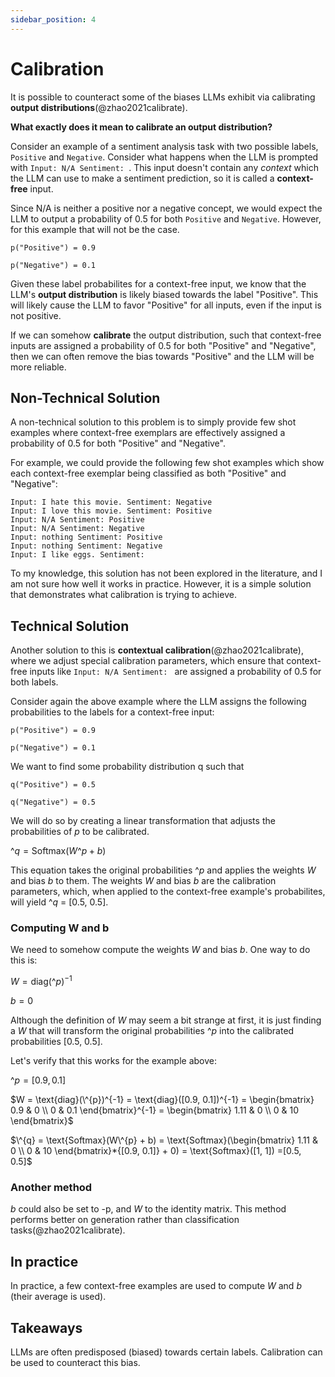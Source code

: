 ```yaml
---
sidebar_position: 4
---
```


# Calibration

It is possible to counteract some of the biases LLMs exhibit via calibrating **output 
distributions**(@zhao2021calibrate). 

**What exactly does it mean to calibrate an output distribution?**

Consider an example of a sentiment analysis task with two possible labels, `Positive` and `Negative`.
Consider what happens when the LLM is prompted with `Input: N/A Sentiment: `. 
This input doesn't contain any _context_ which the LLM can use to make a sentiment 
prediction, so it is called a **context-free** input.

Since N/A is neither a positive nor a negative concept, we would expect the LLM to output a probability of 0.5 for both `Positive` and `Negative`. However, for this example that will not be the case.
```
p("Positive") = 0.9

p("Negative") = 0.1
```

Given these label probabilites for a context-free input, we know that the LLM's 
**output distribution** is likely biased
towards the label "Positive". This will likely cause the LLM to favor "Positive"
for all inputs, even if the input is not positive.

If we can somehow **calibrate** the output distribution, such that context-free 
inputs are assigned a probability of 0.5 for both "Positive" and "Negative", 
then we can often remove the bias towards "Positive" and the LLM will be more reliable.

## Non-Technical Solution

A non-technical solution to this problem is to simply provide few shot examples where
context-free exemplars are effectively assigned a probability of 0.5 for both 
"Positive" and "Negative".

For example, we could provide the following few shot examples which show each context-free
exemplar being classified as both "Positive" and "Negative":
```
Input: I hate this movie. Sentiment: Negative
Input: I love this movie. Sentiment: Positive
Input: N/A Sentiment: Positive
Input: N/A Sentiment: Negative
Input: nothing Sentiment: Positive
Input: nothing Sentiment: Negative
Input: I like eggs. Sentiment:
```

To my knowledge, this solution has not been explored in the literature, and I am not sure
how well it works in practice. However, it is a simple solution that demonstrates what 
calibration is trying to achieve.

## Technical Solution

Another solution to this is __contextual calibration__(@zhao2021calibrate), where we 
adjust special calibration parameters, which ensure that context-free inputs like 
`Input: N/A Sentiment: ` are assigned a probability of 0.5 for both labels. 

Consider again the above example where the LLM assigns the following probabilities to the labels 
for a context-free input:

```
p("Positive") = 0.9

p("Negative") = 0.1
```

We want to find some probability distribution q such that
```
q("Positive") = 0.5

q("Negative") = 0.5
```

We will do so by creating a linear transformation that adjusts the probabilities 
of $p$ to be calibrated. 

$\^{q} = \text{Softmax}(W\^{p} + b)$

This equation takes the original probabilities $\^{p}$ and applies the weights $W$ and bias $b$ to
them. The weights $W$ and bias $b$ are the calibration parameters, which, when applied to the 
context-free example's probabilites, will yield $\^{q}$ = [0.5, 0.5].

### Computing W and b

We need to somehow compute the weights $W$ and bias $b$. One way to do this is: 

$W = \text{diag}(\^{p})^{-1}$ 

$b = 0$

Although the definition of $W$ may seem a bit strange at first, it is just finding
a $W$ that will transform the original probabilities $\^{p}$ into the calibrated probabilities [0.5, 0.5].

Let's verify that this works for the example above:

$\^{p} = [0.9, 0.1]$

$W = \text{diag}(\^{p})^{-1} = \text{diag}([0.9, 0.1])^{-1} 
= \begin{bmatrix}
   0.9 & 0 \\
   0 & 0.1
\end{bmatrix}^{-1}
= \begin{bmatrix}
   1.11 & 0 \\
   0 & 10
\end{bmatrix}$

$\^{q} = \text{Softmax}(W\^{p} + b) = \text{Softmax}(\begin{bmatrix}
   1.11 & 0 \\
   0 & 10
\end{bmatrix}*{[0.9, 0.1]} + 0)
= \text{Softmax}([1, 1])
=[0.5, 0.5]$

### Another method

$b$ could also be set to -p, and $W$ to the identity matrix. This method performs
better on generation rather than classification tasks(@zhao2021calibrate).

## In practice

In practice, a few context-free examples are used to compute $W$ and $b$ (their average is used).

## Takeaways

LLMs are often predisposed (biased) towards certain labels. Calibration can be used to counteract this bias.